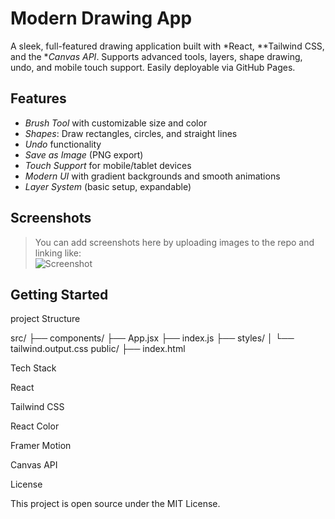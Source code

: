 
# Modern Drawing App

A sleek, full-featured drawing application built with *React, **Tailwind CSS, and the **Canvas API*. Supports advanced tools, layers, shape drawing, undo, and mobile touch support. Easily deployable via GitHub Pages.

## Features

- *Brush Tool* with customizable size and color
- *Shapes*: Draw rectangles, circles, and straight lines
- *Undo* functionality
- *Save as Image* (PNG export)
- *Touch Support* for mobile/tablet devices
- *Modern UI* with gradient backgrounds and smooth animations
- *Layer System* (basic setup, expandable)

## Screenshots

> You can add screenshots here by uploading images to the repo and linking like:  
> ![Screenshot](./screenshots/app-preview.png)

## Getting Started

project Structure

src/
├── components/
├── App.jsx
├── index.js
├── styles/
│   └── tailwind.output.css
public/
├── index.html

Tech Stack

React

Tailwind CSS

React Color

Framer Motion

Canvas API


License

This project is open source under the MIT License.

